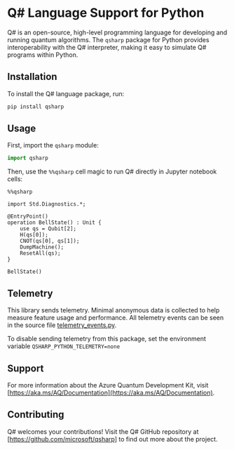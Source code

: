 # Q# Language Support for Python

Q# is an open-source, high-level programming language for developing and running quantum algorithms.
The `qsharp` package for Python provides interoperability with the Q# interpreter, making it easy
to simulate Q# programs within Python.

## Installation

To install the Q# language package, run:

```bash
pip install qsharp
```

## Usage

First, import the `qsharp` module:

```python
import qsharp
```

Then, use the `%%qsharp` cell magic to run Q# directly in Jupyter notebook cells:

```qsharp
%%qsharp

import Std.Diagnostics.*;

@EntryPoint()
operation BellState() : Unit {
    use qs = Qubit[2];
    H(qs[0]);
    CNOT(qs[0], qs[1]);
    DumpMachine();
    ResetAll(qs);
}

BellState()
```

## Telemetry

This library sends telemetry. Minimal anonymous data is collected to help measure feature usage and performance.
All telemetry events can be seen in the source file [telemetry_events.py](https://github.com/microsoft/qsharp/tree/main/pip/qsharp/telemetry_events.py).

To disable sending telemetry from this package, set the environment variable `QSHARP_PYTHON_TELEMETRY=none`

## Support

For more information about the Azure Quantum Development Kit, visit [https://aka.ms/AQ/Documentation](https://aka.ms/AQ/Documentation).

## Contributing

Q# welcomes your contributions! Visit the Q# GitHub repository at [https://github.com/microsoft/qsharp] to find out more about the project.
